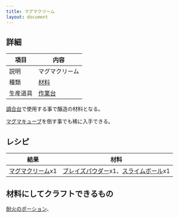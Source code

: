 ```yaml
---
title: マグマクリーム
layout: document
---
```

## 詳細

|項目|内容|
|---|---|
|説明|マグマクリーム|
|種類|[材料](材料)|
|生産道具|[作業台](作業台)|

[調合台](調合台)で使用する事で醸造の材料となる。

[マグマキューブ](マグマキューブ)を倒す事でも稀に入手できる。

## レシピ

|結果|材料|
|---|---|
|[マグマクリーム](マグマクリーム)x1|[ブレイズパウダー](ブレイズパウダー)x1、[スライムボール](スライムボール)x1|

## 材料にしてクラフトできるもの

[耐火のポーション](耐火のポーション)、
